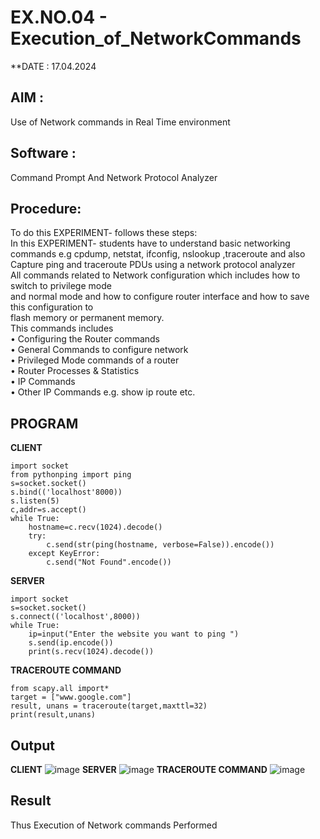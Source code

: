 # EX.NO.04 - Execution_of_NetworkCommands

**DATE : 17.04.2024

## AIM :

Use of Network commands in Real Time environment
## Software : 

Command Prompt And Network Protocol Analyzer
## Procedure: 

To do this EXPERIMENT- follows these steps:
<BR>
In this EXPERIMENT- students have to understand basic networking commands e.g cpdump, netstat, ifconfig, nslookup ,traceroute and also Capture ping and traceroute PDUs using a network protocol analyzer 
<BR>
All commands related to Network configuration which includes how to switch to privilege mode
<BR>
and normal mode and how to configure router interface and how to save this configuration to
<BR>
flash memory or permanent memory.
<BR>
This commands includes
<BR>
• Configuring the Router commands
<BR>
• General Commands to configure network
<BR>
• Privileged Mode commands of a router 
<BR>
• Router Processes & Statistics
<BR>
• IP Commands
<BR>
• Other IP Commands e.g. show ip route etc.
<BR>

## PROGRAM
**CLIENT**
```
import socket 
from pythonping import ping 
s=socket.socket() 
s.bind(('localhost'8000)) 
s.listen(5) 
c,addr=s.accept() 
while True: 
    hostname=c.recv(1024).decode() 
    try: 
        c.send(str(ping(hostname, verbose=False)).encode()) 
    except KeyError: 
        c.send("Not Found".encode())
```
**SERVER**
```
import socket 
s=socket.socket() 
s.connect(('localhost',8000)) 
while True: 
    ip=input("Enter the website you want to ping ") 
    s.send(ip.encode()) 
    print(s.recv(1024).decode())
```
**TRACEROUTE COMMAND**
```
from scapy.all import*     
target = ["www.google.com"]     
result, unans = traceroute(target,maxttl=32) 
print(result,unans)
```

## Output

**CLIENT**
![image](https://github.com/JAYASREE24032006/4.Execution_of_NetworkCommends/assets/144360800/d637f77d-fd19-420d-9292-1d20231f7efd)
**SERVER**
![image](https://github.com/JAYASREE24032006/4.Execution_of_NetworkCommends/assets/144360800/59d24a6c-0a4a-481d-96a8-66914b3484a6)
**TRACEROUTE COMMAND**
![image](https://github.com/JAYASREE24032006/4.Execution_of_NetworkCommends/assets/144360800/004e16f4-be13-42a8-b9e8-4df61442a7c5)





## Result
Thus Execution of Network commands Performed 
